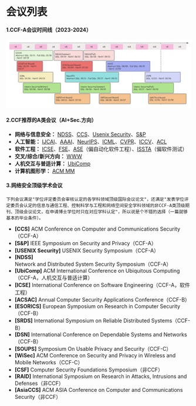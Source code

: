 # 会议列表

#### 1.CCF-A会议时间线（2023-2024）

![confDDLv1](./confDDLv3.png)

#### 2.CCF推荐的A类会议（AI+Sec.方向）

- **网络与信息安全：** [NDSS](http://dblp.uni-trier.de/db/conf/ndss/)、[CCS](http://dblp.uni-trier.de/db/conf/ccs/)、[Usenix Security](http://dblp.uni-trier.de/db/conf/uss/)、[S&P](http://dblp.uni-trier.de/db/conf/sp/)
- **人工智能：** [IJCAI](http://dblp.uni-trier.de/db/conf/ijcai/)、[AAAI](http://dblp.uni-trier.de/db/conf/aaai/)、[NeurIPS](http://dblp.uni-trier.de/db/conf/nips/)、[ICML](http://dblp.uni-trier.de/db/conf/icml/)、[CVPR](http://dblp.uni-trier.de/db/conf/cvpr/)、[ICCV](http://dblp.uni-trier.de/db/conf/iccv/)、[ACL](http://dblp.uni-trier.de/db/conf/acl/)
- **软件工程：** [ICSE](http://dblp.uni-trier.de/db/conf/icse/)、[FSE](http://dblp.uni-trier.de/db/conf/sigsoft/)、[ASE](http://dblp.uni-trier.de/db/conf/kbse/)（偏自动化软件工程）、[ISSTA](http://dblp.uni-trier.de/db/conf/issta/)（偏软件测试）
- **交叉/综合/新兴方向：** [WWW](http://dblp.uni-trier.de/db/conf/www/)
- **人机交互与普适计算：** [UbiComp](http://dblp.uni-trier.de/db/conf/huc/)
- **计算机图形学：** [ACM MM](http://dblp.uni-trier.de/db/conf/mm/)

#### 3.网络安全顶级学术会议

`下列会议满足"学位评定委员会审核认定的各学科领域顶级国际会议论文"，还满足"发表学位评定委员会认定的信息与通信工程、控制科学与工程和网络空间安全学科领域的非CCF-A类顶级期刊、顶级会议论文，在申请博士学位时只在对应学科认定"，所以说是个不错的选择（一篇就够基本的毕业条件）。`

- **[CCS]** ACM Conference on Computer and Communications Security（CCF-A）
- **[S&P]** IEEE Symposium on Security and Privacy（CCF-A）
- **[USENIX Security]** USENIX Security Symposium（CCF-A）
- **[NDSS]** Network and Distributed System Security Symposium（CCF-A）
- **[UbiComp]** ACM International Conference on Ubiquitous Computing（CCF-A，人机交互与普适计算）
- **[ICSE]** International Conference on Software Engineering（CCF-A，软件工程）
- **[ACSAC]** Annual Computer Security Applications Conference（CCF-B）
- **[ESORICS]** European Symposium on Research in Computer Security（CCF-B）
- **[SRDS]** International Symposium on Reliable Distributed Systems（CCF-B）
- **[DSN]** International Conference on Dependable Systems and Networks（CCF-B）
- **[SOUPS]** Symposium On Usable Privacy and Security（CCF-C）
- **[WiSec]** ACM Conference on Security and Privacy in Wireless and Mobile Networks（CCF-C）
- **[CSF]** Computer Security Foundations Symposium（非CCF）
- **[RAID]** International Symposium on Research in Attacks, Intrusions and Defenses（非CCF）
- **[AsiaCCS]** ACM ASIA Conference on Computer and Communications Security（非CCF）

